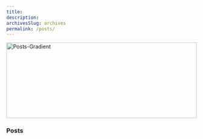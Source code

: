 ```yaml
---
title: 
description: 
archivesSlug: archives
permalink: /posts/
---
```


<img src="/site/images/gradient1.jpg.webp" alt="Posts-Gradient" style="max-width: 100%; height: 200px; width: 100%;">

<h3 class="entry-header">Posts</h3>